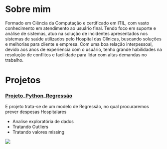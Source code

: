 # Sobre mim

Formado em Ciência da Computação e certificado em ITIL, com vasto conhecimento em atendimento ao usuário final. 
Tendo foco em suporte e análise de sistemas, atuo na solução de incidentes apresentados nos sistemas de saúde utilizados pelo Hospital das Clínicas, buscando soluções e melhorias para cliente e empresa.
Com uma boa relação interpessoal, devido aos anos de experiencia com o usuário, tenho grande habilidades na resolução de conflitos e facilidade para lidar com altas demandas no trabalho.


# Projetos

### [Projeto_Python_Regressão](https://github.com/CandidoFernando/python)

E projeto trata-se de um modelo de Regressão, no qual procuraremos prever despesas Hospitalares

* Analise exploratória de dados
* Tratando Outliers
* Tratando valores missing


![](https://github.com/CandidoFernando/python/blob/master/LinearRegression.png.png)
